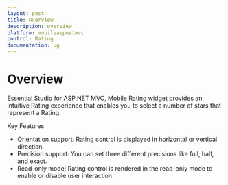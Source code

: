 ```yaml
---
layout: post
title: Overview
description: overview
platform: mobileaspnetmvc
control: Rating
documentation: ug
---
```


# Overview

Essential Studio for ASP.NET MVC, Mobile Rating widget provides an intuitive Rating experience that enables you to select a number of stars that represent a Rating.

Key Features

* Orientation support: Rating control is displayed in horizontal or vertical direction.
* Precision support: You can set three different precisions like full, half, and exact.
* Read-only mode: Rating control is rendered in the read-only mode to enable or disable user interaction.



